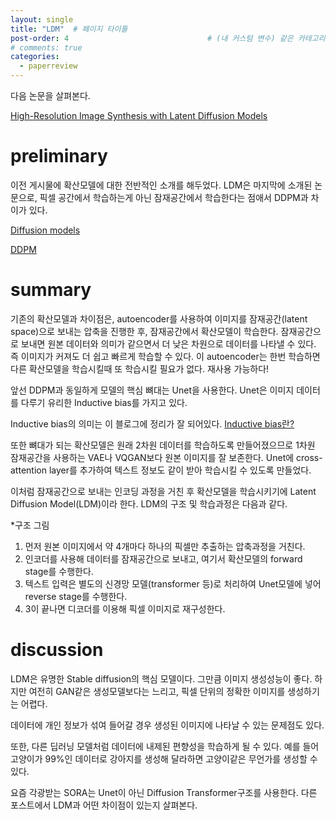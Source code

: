```yaml
---
layout: single
title: "LDM"  # 페이지 타이틀
post-order: 4                               # (내 커스텀 변수) 같은 카테고리 내 정렬 순서
# comments: true
categories:
  - paperreview
---
```


다음 논문을 살펴본다.

[High-Resolution Image Synthesis with Latent Diffusion Models][paperlink]

[paperlink]:https://arxiv.org/abs/2112.10752


# preliminary
이전 게시물에 확산모델에 대한 전반적인 소개를 해두었다. LDM은 마지막에 소개된 논문으로, 픽셀 공간에서 학습하는게 아닌 잠재공간에서 학습한다는 점애서 DDPM과 차이가 있다.

[Diffusion models][link]

[link]: https://bluesparrow2000.github.io/paperreview/diffusion/

[DDPM][link1]

[link1]: https://bluesparrow2000.github.io/paperreview/ddpm/

# summary
기존의 확산모델과 차이점은, autoencoder를 사용하여 이미지를 잠재공간(latent space)으로 보내는 압축을 진행한 후, 잠재공간에서 확산모델이 학습한다.
잠재공간으로 보내면 원본 데이터와 의미가 같으면서 더 낮은 차원으로 데이터를 나타낼 수 있다. 즉 이미지가 커져도 더 쉽고 빠르게 학습할 수 있다.
이 autoencoder는 한번 학습하면 다른 확산모델을 학습시킬때 또 학습시킬 필요가 없다. 재사용 가능하다!

앞선 DDPM과 동일하게 모델의 핵심 뼈대는 Unet을 사용한다. Unet은 이미지 데이터를 다루기 유리한 Inductive bias를 가지고 있다. 

Inductive bias의 의미는 이 블로그에 정리가 잘 되어있다.
[Inductive bias란?][link2]

[link2]:https://velog.io/@euisuk-chung/Inductive-Bias란

또한 뼈대가 되는 확산모델은 원래 2차원 데이터를 학습하도록 만들어졌으므로 1차원 잠재공간을 사용하는 VAE나 VQGAN보다 원본 이미지를 잘 보존한다.
Unet에 cross-attention layer를 추가하여 텍스트 정보도 같이 받아 학습시킬 수 있도록 만들었다.

이처럼 잠재공간으로 보내는 인코딩 과정을 거친 후 확산모델을 학습시키기에 Latent Diffusion Model(LDM)이라 한다. LDM의 구조 및 학습과정은 다음과 같다.

*구조 그림

1. 먼저 원본 이미지에서 약 4개마다 하나의 픽셀만 추출하는 압축과정을 거친다.
2. 인코더를 사용해 데이터를 잠재공간으로 보내고, 여기서 확산모델의 forward stage를 수행한다. 
3. 텍스트 입력은 별도의 신경망 모델(transformer 등)로 처리하여 Unet모델에 넣어 reverse stage를 수행한다.
4. 3이 끝나면 디코더를 이용해 픽셀 이미지로 재구성한다.


# discussion

LDM은 유명한 Stable diffusion의 핵심 모델이다. 그만큼 이미지 생성성능이 좋다.
하지만 여전히 GAN같은 생성모델보다는 느리고, 픽셀 단위의 정확한 이미지를 생성하기는 어렵다.

데이터에 개인 정보가 섞여 들어갈 경우 생성된 이미지에 나타날 수 있는 문제점도 있다.

또한, 다른 딥러닝 모델처럼 데이터에 내제된 편향성을 학습하게 될 수 있다. 예를 들어 고양이가 99%인 데이터로 강아지를 생성해 달라하면 고양이같은 무언가를 생성할 수 있다.

요즘 각광받는 SORA는 Unet이 아닌 Diffusion Transformer구조를 사용한다. 다른 포스트에서 LDM과 어떤 차이점이 있는지 살펴본다.
